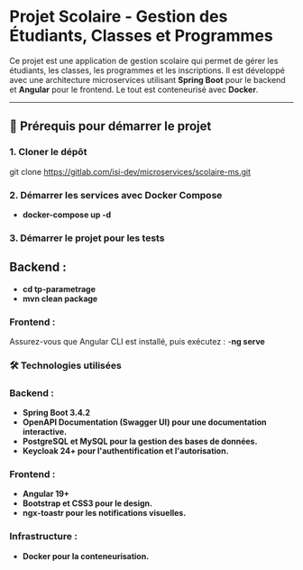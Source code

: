 # Projet Scolaire - Gestion des Étudiants, Classes et Programmes

Ce projet est une application de gestion scolaire qui permet de gérer les étudiants, les classes, les programmes et les inscriptions. Il est développé avec une architecture microservices utilisant **Spring Boot** pour le backend et **Angular** pour le frontend. Le tout est conteneurisé avec **Docker**.

---

## 🚀 Prérequis pour démarrer le projet

### 1. Cloner le dépôt
git clone https://gitlab.com/isi-dev/microservices/scolaire-ms.git

### 2. Démarrer les services avec Docker Compose
- **docker-compose up -d**

### 3. Démarrer le projet pour les tests
## Backend :
- **cd tp-parametrage**
- **mvn clean package**
### Frontend :
Assurez-vous que Angular CLI est installé, puis exécutez :
-**ng serve**

### 🛠 Technologies utilisées

### Backend :
- **Spring Boot 3.4.2**
- **OpenAPI Documentation (Swagger UI) pour une documentation interactive.**
- **PostgreSQL et MySQL pour la gestion des bases de données.**
- **Keycloak 24+ pour l'authentification et l'autorisation.**

### Frontend :
- **Angular 19+**
- **Bootstrap et CSS3 pour le design.**
- **ngx-toastr pour les notifications visuelles.**

### Infrastructure :
- **Docker pour la conteneurisation.**
